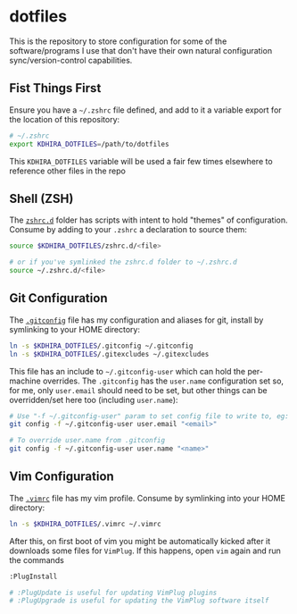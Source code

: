 # dotfiles

This is the repository to store configuration for some of the software/programs I use that don't have their own natural configuration sync/version-control capabilities.

## Fist Things First

Ensure you have a `~/.zshrc` file defined, and add to it a variable export for the location of this repository:

```zsh
# ~/.zshrc
export KDHIRA_DOTFILES=/path/to/dotfiles
```

This `KDHIRA_DOTFILES` variable will be used a fair few times elsewhere to reference other files in the repo

## Shell (ZSH)

The [`zshrc.d`](./zshrc.d) folder has scripts with intent to hold "themes" of configuration. Consume by adding to your `.zshrc` a declaration to source them:

```sh
source $KDHIRA_DOTFILES/zshrc.d/<file>

# or if you've symlinked the zshrc.d folder to ~/.zshrc.d
source ~/.zshrc.d/<file>
```

## Git Configuration

The [`.gitconfig`](./.gitconfig) file has my configuration and aliases for git, install by symlinking to your HOME directory:

```sh
ln -s $KDHIRA_DOTFILES/.gitconfig ~/.gitconfig
ln -s $KDHIRA_DOTFILES/.gitexcludes ~/.gitexcludes
```

This file has an include to `~/.gitconfig-user` which can hold the per-machine overrides. The `.gitconfig` has the `user.name` configuration set so, for me, only `user.email` should need to be set, but other things can be overridden/set here too (including `user.name`):

```sh
# Use "-f ~/.gitconfig-user" param to set config file to write to, eg:
git config -f ~/.gitconfig-user user.email "<email>"

# To override user.name from .gitconfig
git config -f ~/.gitconfig-user user.name "<name>"
```

## Vim Configuration

The [`.vimrc`](./.vimrc) file has my vim profile. Consume by symlinking into your HOME directory:

```sh
ln -s $KDHIRA_DOTFILES/.vimrc ~/.vimrc
```

After this, on first boot of vim you might be automatically kicked after it downloads some files for `VimPlug`. If this happens, open `vim` again and run the commands

```sh
:PlugInstall

# :PlugUpdate is useful for updating VimPlug plugins
# :PlugUpgrade is useful for updating the VimPlug software itself
```
